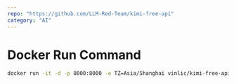```yaml
---
repo: "https://github.com/LLM-Red-Team/kimi-free-api"
category: "AI"
---
```


# Docker Run Command

```bash
docker run -it -d -p 8000:8000 -e TZ=Asia/Shanghai vinlic/kimi-free-api:latest
```
